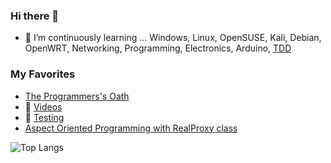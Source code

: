 ### Hi there 👋

- 🌱 I’m continuously learning ... Windows, Linux, OpenSUSE, Kali, Debian, OpenWRT, Networking, Programming, Electronics, Arduino, [TDD](https://github.com/eugeniomiro/eugeniomiro/blob/master/tdd.md)

### My Favorites

- [The Programmers's Oath](https://blog.cleancoder.com/uncle-bob/2015/11/18/TheProgrammersOath.html)
- 🎥 [Videos](https://github.com/eugeniomiro/eugeniomiro/blob/master/videos.md)
- 🧪 [Testing](https://github.com/eugeniomiro/eugeniomiro/blob/master/testing.md)
- [Aspect Oriented Programming with RealProxy class](https://docs.microsoft.com/en-us/archive/msdn-magazine/2014/february/aspect-oriented-programming-aspect-oriented-programming-with-the-realproxy-class)

![Top Langs](https://github-readme-stats.vercel.app/api/top-langs/?username=eugeniomiro)
